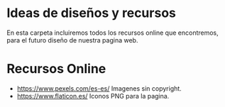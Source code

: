 # Ideas de diseños y recursos 
En esta carpeta incluiremos todos los recursos online que encontremos, para el futuro diseño de
nuestra pagina web.

# Recursos Online
* https://www.pexels.com/es-es/  Imagenes sin copyright.
* https://www.flaticon.es/ Iconos PNG para la pagina.

